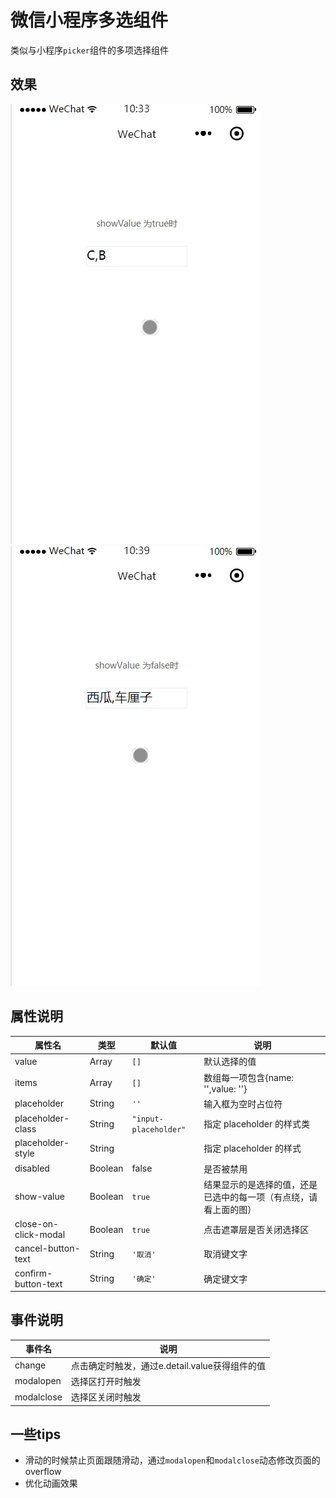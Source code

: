 # 微信小程序多选组件
类似与小程序`picker`组件的多项选择组件
## 效果
![](https://github.com/fchengjin/multiSelector/blob/master/images/showvalue-true.gif)
![](https://github.com/fchengjin/multiSelector/blob/master/images/showvalue-false.gif)
## 属性说明
| 属性名 | 类型 | 默认值 | 说明 |
|-----| ----- | ----- | ----- |
| value | Array | `[]` | 默认选择的值 |
| items | Array | `[]` | 数组每一项包含{name: '',value: ''} |
| placeholder | String | `''`| 输入框为空时占位符	|
| placeholder-class	| String |  `"input-placeholder"` |	指定 placeholder 的样式类 |
|placeholder-style | String | |指定 placeholder 的样式 |
| disabled | Boolean | false | 是否被禁用 |
| show-value | Boolean | `true` | 结果显示的是选择的值，还是已选中的每一项（有点绕，请看上面的图）|
| close-on-click-modal | Boolean| `true`  | 点击遮罩层是否关闭选择区 |
| cancel-button-text | String | `'取消'` | 取消键文字 |
| confirm-button-text | String | `'确定'` | 确定键文字 |

## 事件说明

| 事件名  |  说明 |
|-----| ----- |
| change | 点击确定时触发，通过e.detail.value获得组件的值 |
| modalopen | 选择区打开时触发 |
| modalclose | 选择区关闭时触发| 


## 一些tips
- 滑动的时候禁止页面跟随滑动，通过`modalopen`和`modalclose`动态修改页面的overflow
- 优化动画效果

